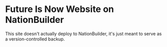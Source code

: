 # Future Is Now Website on NationBuilder

This site doesn't actually deploy to NationBuilder, it's just meant to serve as a version-controlled backup. 